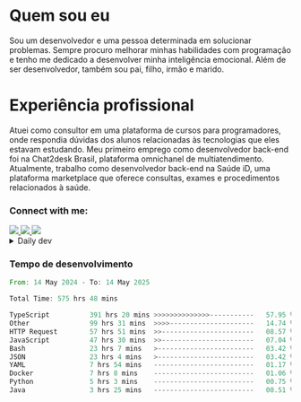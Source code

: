 # Quem sou eu
Sou um desenvolvedor e uma pessoa determinada em solucionar problemas. Sempre procuro melhorar minhas habilidades com programação e tenho me dedicado a desenvolver minha inteligência emocional. Além de ser desenvolvedor, também sou pai, filho, irmão e marido.

# Experiência profissional
Atuei como consultor em uma plataforma de cursos para programadores, onde respondia dúvidas dos alunos relacionadas às tecnologias que eles estavam estudando.
Meu primeiro emprego como desenvolvedor back-end foi na Chat2desk Brasil, plataforma omnichanel de multiatendimento.
Atualmente, trabalho como desenvolvedor back-end na Saúde iD, uma plataforma marketplace que oferece consultas, exames e procedimentos relacionados à saúde.

### Connect with me:
<a href="https://www.linkedin.com/in/theusmoreira" target="_blank" >
<img src="https://img.shields.io/badge/linkedin-%230077B5.svg?&style=for-the-badge&logo=linkedin&logoColor=white ">
</a>
<a href="https://www.instagram.com/matheus.s.moreira/" target="_blank">
<img src="https://img.shields.io/badge/instagram-%23E4405F.svg?&style=for-the-badge&logo=instagram&logoColor=white">
</a>
<a href="mailto:matheussm301@gmail.com"  target="_blank">
<img src="https://img.shields.io/badge/gmail-%23E4405F.svg?&style=for-the-badge&logo=gmail&logoColor=white">
</a>


<details>
  <summary>Daily dev </summary>
<p>
  <a href="https://app.daily.dev/matheussantos"><img src="https://github.com/matheus-santos-moreira/matheus-santos-moreira/blob/master/devcard.svg" width="200" alt="Matheus Santos's Dev Card"/></a>
 </p>
</details>

<h3>Tempo de desenvolvimento</h3>

<!--START_SECTION:waka-->

```rust
From: 14 May 2024 - To: 14 May 2025

Total Time: 575 hrs 48 mins

TypeScript          391 hrs 20 mins >>>>>>>>>>>>>>-----------   57.95 %
Other               99 hrs 31 mins  >>>>---------------------   14.74 %
HTTP Request        57 hrs 51 mins  >>-----------------------   08.57 %
JavaScript          47 hrs 30 mins  >>-----------------------   07.04 %
Bash                23 hrs 7 mins   >------------------------   03.42 %
JSON                23 hrs 4 mins   >------------------------   03.42 %
YAML                7 hrs 54 mins   -------------------------   01.17 %
Docker              7 hrs 8 mins    -------------------------   01.06 %
Python              5 hrs 3 mins    -------------------------   00.75 %
Java                3 hrs 25 mins   -------------------------   00.51 %
```

<!--END_SECTION:waka-->
